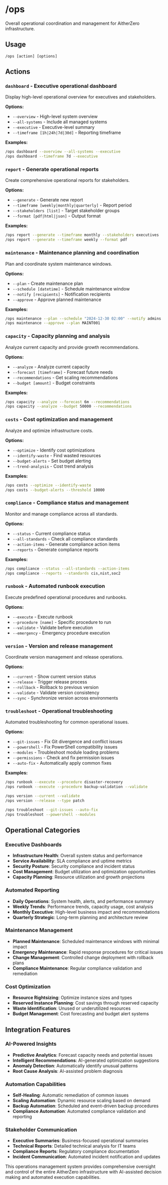 # /ops

Overall operational coordination and management for AitherZero infrastructure.

## Usage
```
/ops [action] [options]
```

## Actions

### `dashboard` - Executive operational dashboard
Display high-level operational overview for executives and stakeholders.

**Options:**
- `--overview` - High-level system overview
- `--all-systems` - Include all managed systems
- `--executive` - Executive-level summary
- `--timeframe [1h|24h|7d|30d]` - Reporting timeframe

**Examples:**
```bash
/ops dashboard --overview --all-systems --executive
/ops dashboard --timeframe 7d --executive
```

### `report` - Generate operational reports
Create comprehensive operational reports for stakeholders.

**Options:**
- `--generate` - Generate new report
- `--timeframe [weekly|monthly|quarterly]` - Report period
- `--stakeholders [list]` - Target stakeholder groups
- `--format [pdf|html|json]` - Output format

**Examples:**
```bash
/ops report --generate --timeframe monthly --stakeholders executives
/ops report --generate --timeframe weekly --format pdf
```

### `maintenance` - Maintenance planning and coordination
Plan and coordinate system maintenance windows.

**Options:**
- `--plan` - Create maintenance plan
- `--schedule [datetime]` - Schedule maintenance window
- `--notify [recipients]` - Notification recipients
- `--approve` - Approve planned maintenance

**Examples:**
```bash
/ops maintenance --plan --schedule "2024-12-30 02:00" --notify admins
/ops maintenance --approve --plan MAINT001
```

### `capacity` - Capacity planning and analysis
Analyze current capacity and provide growth recommendations.

**Options:**
- `--analyze` - Analyze current capacity
- `--forecast [timeframe]` - Forecast future needs
- `--recommendations` - Get scaling recommendations
- `--budget [amount]` - Budget constraints

**Examples:**
```bash
/ops capacity --analyze --forecast 6m --recommendations
/ops capacity --analyze --budget 50000 --recommendations
```

### `costs` - Cost optimization and management
Analyze and optimize infrastructure costs.

**Options:**
- `--optimize` - Identify cost optimizations
- `--identify-waste` - Find wasted resources
- `--budget-alerts` - Set budget alerting
- `--trend-analysis` - Cost trend analysis

**Examples:**
```bash
/ops costs --optimize --identify-waste
/ops costs --budget-alerts --threshold 10000
```

### `compliance` - Compliance status and management
Monitor and manage compliance across all standards.

**Options:**
- `--status` - Current compliance status
- `--all-standards` - Check all compliance standards
- `--action-items` - Generate compliance action items
- `--reports` - Generate compliance reports

**Examples:**
```bash
/ops compliance --status --all-standards --action-items
/ops compliance --reports --standards cis,nist,soc2
```

### `runbook` - Automated runbook execution
Execute predefined operational procedures and runbooks.

**Options:**
- `--execute` - Execute runbook
- `--procedure [name]` - Specific procedure to run
- `--validate` - Validate before execution
- `--emergency` - Emergency procedure execution

### `version` - Version and release management
Coordinate version management and release operations.

**Options:**
- `--current` - Show current version status
- `--release` - Trigger release process
- `--rollback` - Rollback to previous version
- `--validate` - Validate version consistency
- `--sync` - Synchronize version across environments

### `troubleshoot` - Operational troubleshooting
Automated troubleshooting for common operational issues.

**Options:**
- `--git-issues` - Fix Git divergence and conflict issues
- `--powershell` - Fix PowerShell compatibility issues
- `--modules` - Troubleshoot module loading problems
- `--permissions` - Check and fix permission issues
- `--auto-fix` - Automatically apply common fixes

**Examples:**
```bash
/ops runbook --execute --procedure disaster-recovery
/ops runbook --execute --procedure backup-validation --validate

/ops version --current --validate
/ops version --release --type patch

/ops troubleshoot --git-issues --auto-fix
/ops troubleshoot --powershell --modules
```

## Operational Categories

### Executive Dashboards
- **Infrastructure Health**: Overall system status and performance
- **Service Availability**: SLA compliance and uptime metrics
- **Security Posture**: Security compliance and incident status
- **Cost Management**: Budget utilization and optimization opportunities
- **Capacity Planning**: Resource utilization and growth projections

### Automated Reporting
- **Daily Operations**: System health, alerts, and performance summary
- **Weekly Trends**: Performance trends, capacity usage, cost analysis
- **Monthly Executive**: High-level business impact and recommendations
- **Quarterly Strategic**: Long-term planning and architecture review

### Maintenance Management
- **Planned Maintenance**: Scheduled maintenance windows with minimal impact
- **Emergency Maintenance**: Rapid response procedures for critical issues
- **Change Management**: Controlled change deployment with rollback plans
- **Compliance Maintenance**: Regular compliance validation and remediation

### Cost Optimization
- **Resource Rightsizing**: Optimize instance sizes and types
- **Reserved Instance Planning**: Cost savings through reserved capacity
- **Waste Identification**: Unused or underutilized resources
- **Budget Management**: Cost forecasting and budget alert systems

## Integration Features

### AI-Powered Insights
- **Predictive Analytics**: Forecast capacity needs and potential issues
- **Intelligent Recommendations**: AI-generated optimization suggestions
- **Anomaly Detection**: Automatically identify unusual patterns
- **Root Cause Analysis**: AI-assisted problem diagnosis

### Automation Capabilities
- **Self-Healing**: Automatic remediation of common issues
- **Scaling Automation**: Dynamic resource scaling based on demand
- **Backup Automation**: Scheduled and event-driven backup procedures
- **Compliance Automation**: Automated compliance validation and reporting

### Stakeholder Communication
- **Executive Summaries**: Business-focused operational summaries
- **Technical Reports**: Detailed technical analysis for IT teams
- **Compliance Reports**: Regulatory compliance documentation
- **Incident Communication**: Automated incident notification and updates

This operations management system provides comprehensive oversight and control of the entire AitherZero infrastructure with AI-assisted decision making and automated execution capabilities.